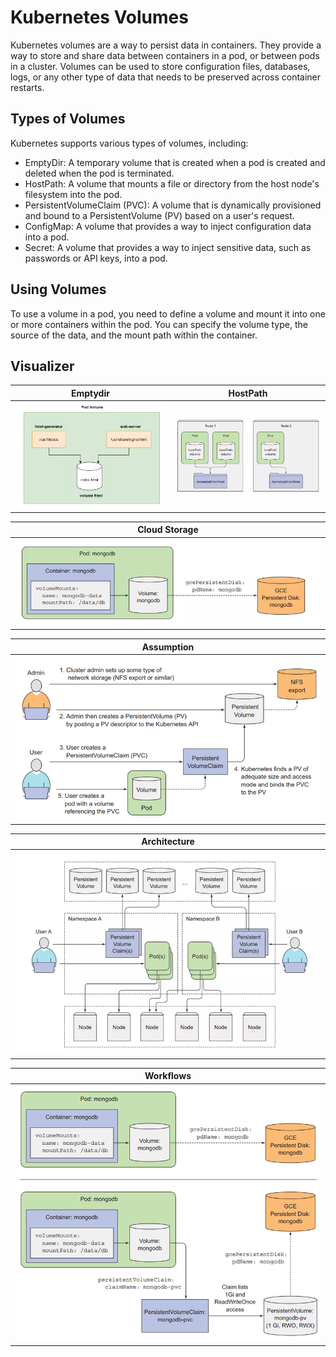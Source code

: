 # Kubernetes Volumes

Kubernetes volumes are a way to persist data in containers. They provide a way to store and share data between containers in a pod, or between pods in a cluster. Volumes can be used to store configuration files, databases, logs, or any other type of data that needs to be preserved across container restarts.

## Types of Volumes

Kubernetes supports various types of volumes, including:

- EmptyDir: A temporary volume that is created when a pod is created and deleted when the pod is terminated.
- HostPath: A volume that mounts a file or directory from the host node's filesystem into the pod.
- PersistentVolumeClaim (PVC): A volume that is dynamically provisioned and bound to a PersistentVolume (PV) based on a user's request.
- ConfigMap: A volume that provides a way to inject configuration data into a pod.
- Secret: A volume that provides a way to inject sensitive data, such as passwords or API keys, into a pod.

## Using Volumes

To use a volume in a pod, you need to define a volume and mount it into one or more containers within the pod. You can specify the volume type, the source of the data, and the mount path within the container.

## Visualizer
| Emptydir | HostPath |
| -------- | -------- |
| ![EmptyDir](../static/EmptyDir.png) | ![HostPath](../static/Hostpath.png) |


<div align="center">

| Cloud Storage |
| ------------- |
| ![CloudStorage](../static/CloudStorage.png) |

| Assumption |
| ---------- |
| ![Assumption](../static/PersistentVolumes/Assumption.png) |

| Architecture |
| ------------ |
| ![Architecture](../static/PersistentVolumes/Architecture.png) |

| Workflows |
| --------- |
| ![Workflows](../static/PersistentVolumes/Workflows.png) |

</div>